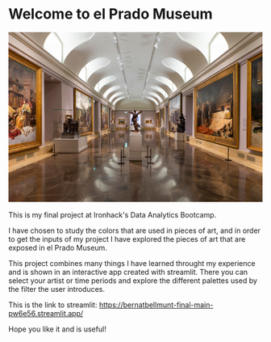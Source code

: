 # Welcome to el Prado Museum

![Alt text](images/prado_gallery.jpeg)

This is my final project at Ironhack's Data Analytics Bootcamp.

I have chosen to study the colors that are used in pieces of art, and in order to get the inputs of my project I have explored the pieces of art that are exposed in el Prado Museum.

This project combines many things I have learned throught my experience and is shown in an interactive app created with streamlit.
There you can select your artist or time periods and explore the different palettes used by the filter the user introduces.

This is the link to streamlit: https://bernatbellmunt-final-main-pw6e56.streamlit.app/

Hope you like it and is useful!
